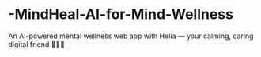 # -MindHeal-AI-for-Mind-Wellness
An AI-powered mental wellness web app with Helia — your calming, caring digital friend 💬🧘‍♀️
